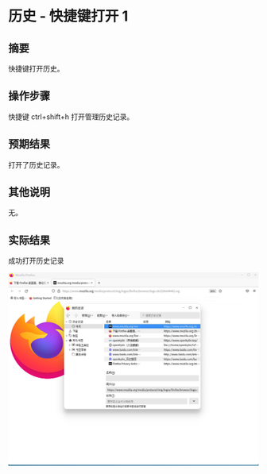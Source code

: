 # 历史 - 快捷键打开 1

## 摘要

快捷键打开历史。

## 操作步骤

快捷键 ctrl+shift+h 打开管理历史记录。

## 预期结果

打开了历史记录。

## 其他说明

无。

## 实际结果

成功打开历史记录

![alt text](image-44.png)